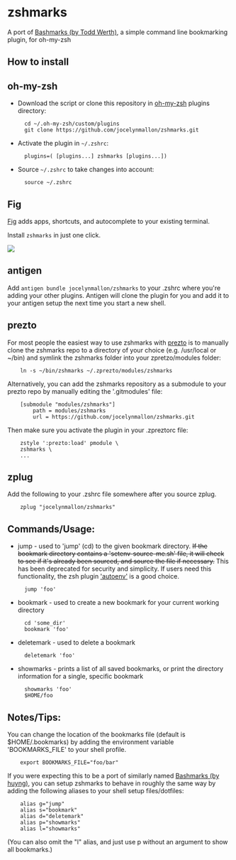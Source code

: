 zshmarks
========

A port of [Bashmarks (by Todd Werth)](https://github.com/twerth/bashmarks), a simple command line bookmarking plugin, for oh-my-zsh

How to install
--------------

oh-my-zsh
---------
* Download the script or clone this repository in [oh-my-zsh](http://github.com/robbyrussell/oh-my-zsh) plugins directory:

        cd ~/.oh-my-zsh/custom/plugins
        git clone https://github.com/jocelynmallon/zshmarks.git

* Activate the plugin in `~/.zshrc`:

        plugins=( [plugins...] zshmarks [plugins...])

* Source `~/.zshrc`  to take changes into account:

        source ~/.zshrc

Fig
-------

[Fig](https://fig.io) adds apps, shortcuts, and autocomplete to your existing terminal.

Install `zshmarks` in just one click.

<a href="https://fig.io/plugins/other/zshmarks_jocelynmallon" target="_blank"><img src="https://fig.io/badges/install-with-fig.svg" /></a>

antigen
-------
Add `antigen bundle jocelynmallon/zshmarks` to your .zshrc where you're adding your other plugins. Antigen will clone the plugin for you and add it to your antigen setup the next time you start a new shell.

prezto
------
For most people the easiest way to use zshmarks with [prezto](https://github.com/sorin-ionescu/prezto) is to manually clone the zshmarks repo to a directory of your choice (e.g. /usr/local or ~/bin) and symlink the zshmarks folder into your zpretzo/modules folder:

        ln -s ~/bin/zshmarks ~/.zprezto/modules/zshmarks

Alternatively, you can add the zshmarks repository as a submodule to your prezto repo by manually editing the '.gitmodules' file:

        [submodule "modules/zshmarks"]
        	path = modules/zshmarks
        	url = https://github.com/jocelynmallon/zshmarks.git

Then make sure you activate the plugin in your .zpreztorc file:

        zstyle ':prezto:load' pmodule \
        zshmarks \
        ...

zplug
-----
Add the following to your .zshrc file somewhere after you source zplug.

        zplug "jocelynmallon/zshmarks"

Commands/Usage:
------

* jump - used to 'jump' (cd) to the given bookmark directory. ~~If the bookmark directory contains a 'setenv-source-me.sh' file, it will check to see if it's already been sourced, and source the file if necessary.~~ This has been deprecated for security and simplicity. If users need this functionality, the zsh plugin ['autoenv'](https://github.com/horosgrisa/autoenv) is a good choice.

        jump 'foo'

* bookmark - used to create a new bookmark for your current working directory

        cd 'some_dir'
        bookmark 'foo'

* deletemark - used to delete a bookmark

        deletemark 'foo'

* showmarks - prints a list of all saved bookmarks, or print the directory information for a single, specific bookmark

        showmarks 'foo'
        $HOME/foo

Notes/Tips:
-----------

You can change the location of the bookmarks file (default is $HOME/.bookmarks) by adding the environment variable 'BOOKMARKS_FILE' to your shell profile.

        export BOOKMARKS_FILE="foo/bar"

If you were expecting this to be a port of similarly named [Bashmarks (by huyng)](https://github.com/huyng/bashmarks), you can setup zshmarks to behave in roughly the same way by adding the following aliases to your shell setup files/dotfiles:

        alias g="jump"
        alias s="bookmark"
        alias d="deletemark"
        alias p="showmarks"
        alias l="showmarks"

(You can also omit the "l" alias, and just use p without an argument to show all  bookmarks.)

